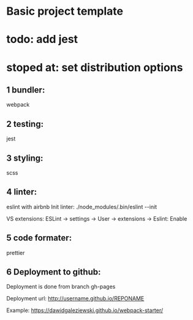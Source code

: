 # Basic project template

# todo: add jest

# stoped at: set distribution options

## 1 bundler:

webpack

## 2 testing:

jest

## 3 styling:

scss

## 4 linter:

eslint with airbnb
Init linter:
./node_modules/.bin/eslint --init

VS extensions:
ESLint -> settings -> User -> extensions -> Eslint: Enable

## 5 code formater:

prettier

## 6 Deployment to github:

Deployment is done from branch gh-pages

Deployment url:
http://username.github.io/REPONAME

Example:
https://dawidgaleziewski.github.io/webpack-starter/
